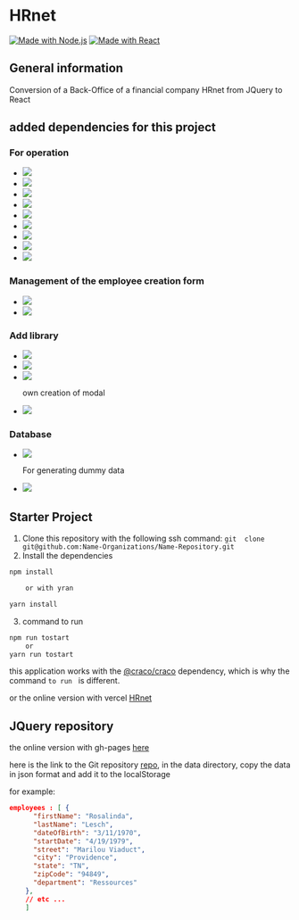 # HRnet

[![Made with Node.js](https://img.shields.io/badge/Node.js->=16-blue?logo=node.js&logoColor=white)](https://nodejs.org "Go to Node.js homepage")
[![Made with React](https://img.shields.io/badge/React-18-green?logo=react&logoColor=white)](https://reactjs.org "Go to React homepage")

## General information

Conversion of a Back-Office of a financial company HRnet from JQuery to React

## added dependencies for this project

### For operation

-   <img src="https://img.shields.io/badge/react--router--dom-6.6.1-blue">
-   <img src="https://img.shields.io/badge/axios-1.2.1-green">
-   <img src="https://img.shields.io/badge/@redux--toolkit-1.9.1-blue">
-   <img src="https://img.shields.io/badge/redux-4.2.0-green">
-   <img src="https://img.shields.io/badge/sass-1.57.1-blue">
-   <img src="https://img.shields.io/badge/@craco/craco-7.0.0-green">
-   <img src="https://img.shields.io/badge/eslint-8.30.0-blue">
-   <img src="https://img.shields.io/badge/prettier-2.8.1-green">
-   <img src="https://img.shields.io/badge/eslint--plugin--prettier-4.2.1-blue">

### Management of the employee creation form

-   <img src="https://img.shields.io/badge/Formik-v2.2.9-yellow">
-   <img src="https://img.shields.io/badge/Yup-v0.32.11-brightgreen">

### Add library

-   <img src="https://img.shields.io/badge/React--table--library-4.0.23-blue">
-   <img src="https://img.shields.io/badge/React--icons-4.7.1-success">
-   <img src="https://img.shields.io/badge/React--datepicker-4.9.0-informational">

    own creation of modal

-   <img src="https://img.shields.io/badge/Modals--react--components-0.1.5-brightgreen">

### Database

-   <img src="https://img.shields.io/badge/Firebase-9.17.1-blue">

    For generating dummy data

-   <img src="https://img.shields.io/badge/%40faker--js%2Ffaker-7.6.0-green">

## Starter Project

1. Clone this repository with the following ssh command: `git  clone git@github.com:Name-Organizations/Name-Repository.git`
2. Install the dependencies

```sh
npm install

    or with yran

yarn install

```

3. command to run

```sh
npm run tostart
    or
yarn run tostart
```

this application works with the [@craco/craco](https://www.npmjs.com/package/@craco/craco) dependency, which is why the command `to run ` is different.

or the online version with vercel [HRnet]()

## JQuery repository

the online version with gh-pages [here](https://da-js-react.github.io/JQuery-HRnet/)

here is the link to the Git repository [repo](https://github.com/DA-JS-REACT/JQuery-HRnet), in the data directory, copy the data in json format and add it to the localStorage

for example:

```json
employees : [ {
      "firstName": "Rosalinda",
      "lastName": "Lesch",
      "dateOfBirth": "3/11/1970",
      "startDate": "4/19/1979",
      "street": "Marilou Viaduct",
      "city": "Providence",
      "state": "TN",
      "zipCode": "94849",
      "department": "Ressources"
    },
    // etc ...
    ]
```
